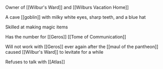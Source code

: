 Owner of [[Wilbur's Ward]] and [[Wilburs Vacation Home]] 

A cave [[goblin]] with milky white eyes, sharp teeth, and a blue hat

Skilled at making magic items

Has the number for [[Geros]] [[Tome of Communication]]

Will not work with [[Geros]] ever again after the [[maul of the pantheon]] caused [[Wilbur's Ward]] to levitate for a while

Refuses to talk with [[Atlas]]